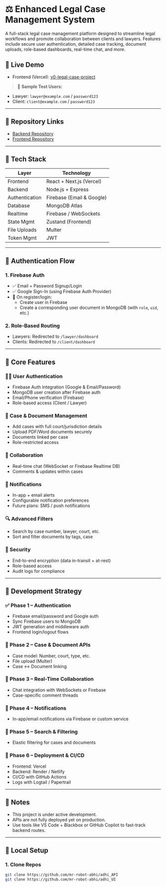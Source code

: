 # ⚖️ Enhanced Legal Case Management System

A full-stack legal case management platform designed to streamline legal workflows and promote collaboration between clients and lawyers. Features include secure user authentication, detailed case tracking, document uploads, role-based dashboards, real-time chat, and more.

## 🔗 Live Demo

- Frontend (Vercel): [v0-legal-case-project](https://v0-legal-case-project-eyp3lq.vercel.app/)

> 🔐 **Sample Test Users:**
- Lawyer: `lawyer@example.com` / `password123`
- Client: `client@example.com` / `password123`

---

## 📁 Repository Links

- [Backend Repository](https://github.com/mr-robot-abhi/adhi_API)
- [Frontend Repository](https://github.com/mr-robot-abhi/adhi_UI)

---

## 🧩 Tech Stack

| Layer        | Technology               |
|--------------|--------------------------|
| Frontend     | React + Next.js (Vercel) |
| Backend      | Node.js + Express        |
| Authentication | Firebase (Email & Google) |
| Database     | MongoDB Atlas            |
| Realtime     | Firebase / WebSockets    |
| State Mgmt   | Zustand (Frontend)       |
| File Uploads | Multer                   |
| Token Mgmt   | JWT                      |

---

## 🔐 Authentication Flow

### 1. Firebase Auth
- ✅ Email + Password Signup/Login
- ✅ Google Sign-In (using Firebase Auth Provider)
- 🔄 On register/login:
  - Create user in Firebase
  - Create a corresponding user document in MongoDB (with `role`, `uid`, etc.)

### 2. Role-Based Routing
- Lawyers: Redirected to `/lawyer/dashboard`
- Clients: Redirected to `/client/dashboard`

---

## 📄 Core Features

### 🧑‍⚖️ User Authentication
- Firebase Auth Integration (Google & Email/Password)
- MongoDB user creation after Firebase auth
- Email/Phone verification (Firebase)
- Role-based access (Client / Lawyer)

### 📁 Case & Document Management
- Add cases with full court/jurisdiction details
- Upload PDF/Word documents securely
- Documents linked per case
- Role-restricted access

### 💬 Collaboration
- Real-time chat (WebSocket or Firebase Realtime DB)
- Comments & updates within cases

### 🔔 Notifications
- In-app + email alerts
- Configurable notification preferences
- Future plans: SMS / push notifications

### 🔍 Advanced Filters
- Search by case number, lawyer, court, etc.
- Sort and filter documents by tags, case

### 🔐 Security
- End-to-end encryption (data in-transit + at-rest)
- Role-based access
- Audit logs for compliance

---

## 🚀 Development Strategy

### ✅ Phase 1 – Authentication
- Firebase email/password and Google auth
- Sync Firebase users to MongoDB
- JWT generation and middleware auth
- Frontend login/logout flows

### 🔄 Phase 2 – Case & Document APIs
- Case model: Number, court, type, etc.
- File upload (Multer)
- Case <-> Document linking

### 🔄 Phase 3 – Real-Time Collaboration
- Chat integration with WebSockets or Firebase
- Case-specific comment threads

### 🔄 Phase 4 – Notifications
- In-app/email notifications via Firebase or custom service

### 🔄 Phase 5 – Search & Filtering
- Elastic filtering for cases and documents

### 🔄 Phase 6 – Deployment & CI/CD
- Frontend: Vercel
- Backend: Render / Netlify
- CI/CD with GitHub Actions
- Logs with Logtail / Papertrail

---

## 📝 Notes

- This project is under active development.
- APIs are not fully deployed yet on production.
- Use tools like VS Code + Blackbox or GitHub Copilot to fast-track backend routes.

---

## 🔧 Local Setup

### 1. Clone Repos

```bash
git clone https://github.com/mr-robot-abhi/adhi_API
git clone https://github.com/mr-robot-abhi/adhi_UI
